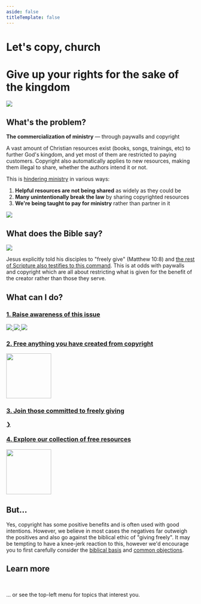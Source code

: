 ```yaml
---
aside: false
titleTemplate: false
---
```


<script lang='ts' setup>

import {onBeforeMount} from 'vue'

import {people} from '@/_comp/people'


const people_ids = Object.keys(people)

onBeforeMount(() => {
    // Randomize order of people (ignored for SSR)
    const random_nums = Object.fromEntries(people_ids.map(id => [id, Math.random()]))
    people_ids.sort((a, b) => random_nums[a] - random_nums[b])
})

</script>


<style lang='sass' scoped>

h1:nth-child(1)
    font-size: 80px
    font-weight: bold
    line-height: 1.1 // Fix VP's pixel value
    color: var(--brand)
    margin: 36px 0
    text-align: center

h1:nth-child(2)
    font-size: 30px
    text-align: center

.quote
    width: 100%

h3
    font-size: 1.5em
    margin-top: 48px
    margin-bottom: 24px
    font-weight: bold

.icon
    width: 100%
    max-width: 300px
    margin: 50px auto

.ill_share
    max-width: 600px
    width: 100%
    margin: 0 auto

.memes
    display: flex
    margin: 24px 0

    img
        width: 0
        flex-grow: 1
        cursor: pointer
        margin-right: 24px
        @media (max-width: 600px)
            margin-right: 12px

.people
    display: flex
    align-items: center
    margin: 12px 0

    img
        width: 0
        flex-grow: 1
        border-radius: 50%
        margin-right: 24px
        @media (max-width: 600px)
            margin-right: 12px

.more
    @media (max-width: 600px)
        display: flex
        flex-direction: column

</style>

# Let's copy, church
# Give up your rights for the sake of the kingdom

<img class='icon' src='/_assets/icon.svg'>


## What's the problem?

<span class=mixed>__The commercialization of ministry__ &mdash; through paywalls and copyright</span>

A vast amount of Christian resources exist (books, songs, trainings, etc) to further God's kingdom, and yet most of them are restricted to paying customers. Copyright also automatically applies to new resources, making them illegal to share, whether the authors intend it or not.

This is [hindering ministry](/explain/examples/) in various ways:

 1. __Helpful resources are not being shared__ as widely as they could be
 2. __Many unintentionally break the law__ by sharing copyrighted resources
 3. __We're being taught to pay for ministry__ rather than partner in it

<img src='@/_assets/ill_share.svg' class='ill_share'>


## What does the Bible say?

<img class='quote' src='@/_assets/images/quote.svg'>

Jesus explicitly told his disciples to "freely give" (Matthew 10:8) and [the rest of Scripture also testifies to this command](/explain/biblical/). This is at odds with paywalls and copyright which are all about restricting what is given for the benefit of the creator rather than those they serve.


## What can I do?

### [1. Raise awareness of this issue](/share/)

<a class='memes' href='/share/'>
    <img src='/memes/jesus_give.jpg'>
    <img src='/memes/jesus_charge.jpg'>
    <img src='/memes/paul_trainings.jpg'>
</a>


### [2. Free anything you have created from copyright](/licenses/)

<a href='/licenses/'>
    <img src='@/_assets/ill_unlock.svg' width=120>
</a>


### [3. Join those committed to freely giving](/join/)

<a class='people' href='/join/'>
    <img v-for='person of people_ids.slice(0, 6)' :src='`/_assets/people/${person}.webp`' :title='people[person].title'>
    <div title="View all">❯</div>
</a>


### [4. Explore our collection of free resources](/collection/)

<a href='/collection/'>
    <img src='@/_assets/ill_collection.svg' width=120>
</a>


## But...
Yes, copyright has some positive benefits and is often used with good intentions. However, we believe in most cases the negatives far outweigh the positives and also go against the biblical ethic of "giving freely". It may be tempting to have a knee-jerk reaction to this, however we'd encourage you to first carefully consider the [biblical basis](/explain/biblical/) and [common objections](/explain/objections/).


## Learn more

<p class='more'>
    <VPButton href='/initiatives/quiz/' theme='alt' text="Take a quiz"></VPButton>
    &nbsp;
    <VPButton href='/share/' theme='alt' text="Scroll some memes"></VPButton>
    &nbsp;
    <VPButton href='/initiatives/bibles/' theme='alt' text="View Bible ratings"></VPButton>
</p>

... or see the top-left menu for topics that interest you.
